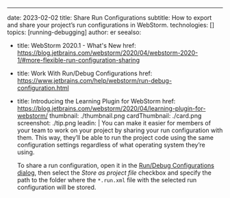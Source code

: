 ---
date: 2023-02-02
title: Share Run Configurations
subtitle: How to export and share your project’s run configurations in WebStorm.
technologies: []
topics: [running-debugging]
author: er
seealso:
- title: WebStorm 2020.1 - What's New
  href: https://blog.jetbrains.com/webstorm/2020/04/webstorm-2020-1/#more-flexible-run-configuration-sharing
- title: Work With Run/Debug Configurations
  href: https://www.jetbrains.com/help/webstorm/run-debug-configuration.html
- title: Introducing the Learning Plugin for WebStorm
  href: https://blog.jetbrains.com/webstorm/2020/04/learning-plugin-for-webstorm/
thumbnail: ./thumbnail.png
cardThumbnail: ./card.png
screenshot: ./tip.png
leadin: |
  You can make it easier for members of your team to work on your project by sharing your run configuration with them. This way, they’ll be able to run the project code using the same configuration settings regardless of what operating system they’re using.
  
  To share a run configuration, open it in the [Run/Debug Configurations dialog](https://www.jetbrains.com/help/webstorm/run-debug-configurations-dialog.html), then select the _Store as project file_ checkbox and specify the path to the folder where the `*.run.xml` file with the selected run configuration will be stored.

